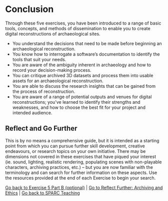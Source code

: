 ﻿# Conclusion
Through these five exercises, you have been introduced to a range of basic tools, concepts, and methods of dissemination to enable you to create digital reconstructions of archaeological sites. 

- You understand the decisions that need to be made before beginning an archaeological reconstruction. 
- You know how to interrogate a software’s documentation to identify the tools that suit your needs. 
- You are aware of the ambiguity inherent in archaeology and how to record your decision-making process. 
- You can critique archived 3D datasets and process them into usable assets for an archaeological reconstruction.
- You are able to discuss the research insights that can be gained from the process of reconstruction.
- You are aware of a range of potential outputs and venues for digital reconstructions; you’ve learned to identify their strengths and weaknesses, and how to choose the best fit for your project and intended audience.
## Reflect and Go Further
This is by no means a comprehensive guide, but it is intended as a starting point from which you can pursue further skill development, creative endeavours, or research topics on your own initiative. There may be dimensions not covered in these exercises that have piqued your interest (ie. sound, lighting, realistic rendering, populating scenes with non-playable characters, archiving practices, etc.) – but you are now familiar with the terminology and can search for further information on these aspects. Use the resources provided at the end of each Exercise to begin your search.

[Go back to Exercise 5 Part B (optional)](/Malthi_Exercise5_B.md) | [Go to Reflect Further: Archiving and Ethics](/Malthi_ReflectFurther_archive.md) | [Go back to SPARC Teaching](https://github.com/ropitz/sparc_teaching)
